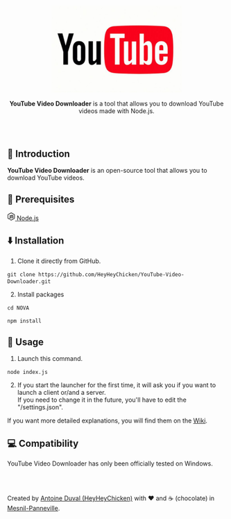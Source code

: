 <div align="center">

<img src="https://raw.githubusercontent.com/HeyHeyChicken/YouTube-Video-Downloader/main/resources/logo.jpg" alt="YouTube Video Downloader" width="300">

**YouTube Video Downloader** is a tool that allows you to download YouTube videos made with Node.js.<br>
<br>
</div>

<br>

## 👋 Introduction

**YouTube Video Downloader** is an open-source tool that allows you to download YouTube videos.<br/>

## 🔧 Prerequisites

[<img src="https://raw.githubusercontent.com/HeyHeyChicken/YouTube-Video-Downloader/main/resources/nodeJSLogo.png" width="18" /> Node.js](https://nodejs.org/)<br/>

## ⬇️ Installation

1) Clone it directly from GitHub.
```
git clone https://github.com/HeyHeyChicken/YouTube-Video-Downloader.git
```
2) Install packages
```
cd NOVA
```
```
npm install
```

## 🚀 Usage

1) Launch this command.
```
node index.js
```
2) If you start the launcher for the first time, it will ask you if you want to launch a client or/and a server.<br/>
   If you need to change it in the future, you'll have to edit the "/settings.json".

If you want more detailed explanations, you will find them on the [Wiki](//github.com/HeyHeyChicken/NOVA/wiki).

## 💻 Compatibility

YouTube Video Downloader has only been officially tested on Windows.

<br>
<br>

Created by [Antoine Duval (HeyHeyChicken)](//antoine.cuffel.fr) with ❤ and ☕ (chocolate) in [Mesnil-Panneville](//en.wikipedia.org/wiki/Mesnil-Panneville).
